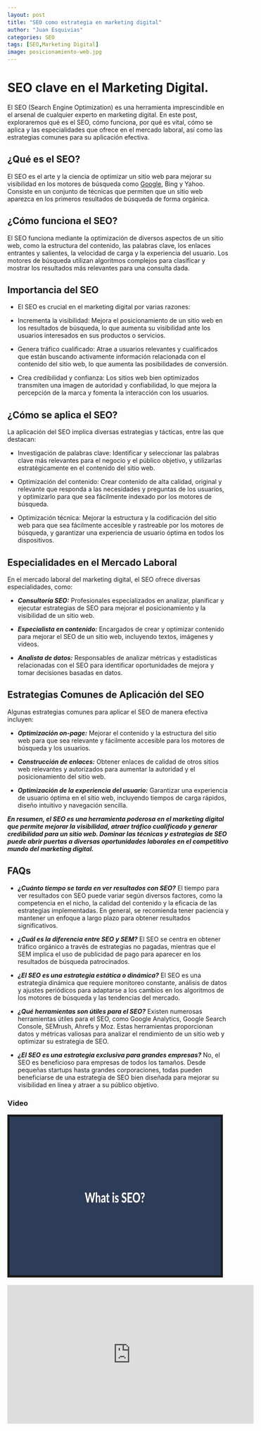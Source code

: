 ```yaml
---
layout: post
title: "SEO como estrategia en marketing digital"
author: "Juan Esquivias"
categories: SEO
tags: [SEO,Marketing Digital]
image: posicionamiento-web.jpg
---
```


# SEO clave en el Marketing Digital.

El SEO (Search Engine Optimization) es una herramienta imprescindible en el arsenal de cualquier experto en marketing digital. En este post, exploraremos qué es el SEO, cómo funciona, por qué es vital, cómo se aplica y las especialidades que ofrece en el mercado laboral, así como las estrategias comunes para su aplicación efectiva.

## ¿Qué es el SEO?
El SEO es el arte y la ciencia de optimizar un sitio web para mejorar su visibilidad en los motores de búsqueda como [Google](https://www.google.com), Bing y Yahoo. Consiste en un conjunto de técnicas que permiten que un sitio web aparezca en los primeros resultados de búsqueda de forma orgánica.

## ¿Cómo funciona el SEO?
El SEO funciona mediante la optimización de diversos aspectos de un sitio web, como la estructura del contenido, las palabras clave, los enlaces entrantes y salientes, la velocidad de carga y la experiencia del usuario. Los motores de búsqueda utilizan algoritmos complejos para clasificar y mostrar los resultados más relevantes para una consulta dada.

Importancia del SEO
-------------------
* El SEO es crucial en el marketing digital por varias razones:

* Incrementa la visibilidad: Mejora el posicionamiento de un sitio web en los resultados de búsqueda, lo que aumenta su visibilidad ante los usuarios interesados en sus productos o servicios.

* Genera tráfico cualificado: Atrae a usuarios relevantes y cualificados que están buscando activamente información relacionada con el contenido del sitio web, lo que aumenta las posibilidades de conversión.

* Crea credibilidad y confianza: Los sitios web bien optimizados transmiten una imagen de autoridad y confiabilidad, lo que mejora la percepción de la marca y fomenta la interacción con los usuarios.

## ¿Cómo se aplica el SEO?
La aplicación del SEO implica diversas estrategias y tácticas, entre las que destacan:

* Investigación de palabras clave: Identificar y seleccionar las palabras clave más relevantes para el negocio y el público objetivo, y utilizarlas estratégicamente en el contenido del sitio web.

* Optimización del contenido: Crear contenido de alta calidad, original y relevante que responda a las necesidades y preguntas de los usuarios, y optimizarlo para que sea fácilmente indexado por los motores de búsqueda.

* Optimización técnica: Mejorar la estructura y la codificación del sitio web para que sea fácilmente accesible y rastreable por los motores de búsqueda, y garantizar una experiencia de usuario óptima en todos los dispositivos.

## Especialidades en el Mercado Laboral
En el mercado laboral del marketing digital, el SEO ofrece diversas especialidades, como:

* **_Consultoría SEO:_** Profesionales especializados en analizar, planificar y ejecutar estrategias de SEO para mejorar el posicionamiento y la visibilidad de un sitio web.

* **_Especialista en contenido:_** Encargados de crear y optimizar contenido para mejorar el SEO de un sitio web, incluyendo textos, imágenes y videos.

* **_Analista de datos:_** Responsables de analizar métricas y estadísticas relacionadas con el SEO para identificar oportunidades de mejora y tomar decisiones basadas en datos.

## Estrategias Comunes de Aplicación del SEO
Algunas estrategias comunes para aplicar el SEO de manera efectiva incluyen:

* **_Optimización on-page:_** Mejorar el contenido y la estructura del sitio web para que sea relevante y fácilmente accesible para los motores de búsqueda y los usuarios.

* **_Construcción de enlaces:_** Obtener enlaces de calidad de otros sitios web relevantes y autorizados para aumentar la autoridad y el posicionamiento del sitio web.

* **_Optimización de la experiencia del usuario:_** Garantizar una experiencia de usuario óptima en el sitio web, incluyendo tiempos de carga rápidos, diseño intuitivo y navegación sencilla.

**_En resumen, el SEO es una herramienta poderosa en el marketing digital que permite mejorar la visibilidad, atraer tráfico cualificado y generar credibilidad para un sitio web. Dominar las técnicas y estrategias de SEO puede abrir puertas a diversas oportunidades laborales en el competitivo mundo del marketing digital._**

## FAQs

* **_¿Cuánto tiempo se tarda en ver resultados con SEO?_**
El tiempo para ver resultados con SEO puede variar según diversos factores, como la competencia en el nicho, la calidad del contenido y la eficacia de las estrategias implementadas. En general, se recomienda tener paciencia y mantener un enfoque a largo plazo para obtener resultados significativos.

* **_¿Cuál es la diferencia entre SEO y SEM?_**
El SEO se centra en obtener tráfico orgánico a través de estrategias no pagadas, mientras que el SEM implica el uso de publicidad de pago para aparecer en los resultados de búsqueda patrocinados.

* **_¿El SEO es una estrategia estática o dinámica?_**
El SEO es una estrategia dinámica que requiere monitoreo constante, análisis de datos y ajustes periódicos para adaptarse a los cambios en los algoritmos de los motores de búsqueda y las tendencias del mercado.

* **_¿Qué herramientas son útiles para el SEO?_**
Existen numerosas herramientas útiles para el SEO, como Google Analytics, Google Search Console, SEMrush, Ahrefs y Moz. Estas herramientas proporcionan datos y métricas valiosas para analizar el rendimiento de un sitio web y optimizar su estrategia de SEO.

* **_¿El SEO es una estrategia exclusiva para grandes empresas?_**
No, el SEO es beneficioso para empresas de todos los tamaños. Desde pequeñas startups hasta grandes corporaciones, todas pueden beneficiarse de una estrategia de SEO bien diseñada para mejorar su visibilidad en línea y atraer a su público objetivo.

### Video

<a href="https://youtu.be/R-XxAk8-OXY" target="_blank"><img src="../assets/img/concepto-seo.jpg" alt="video sobre concepto de SEO" width="480" height="360" border="5" /></a>

<iframe width="560" height="315" src="https://www.youtube.com/embed/SIaFtAKnqBU?autoplay=1&start=3" frameborder="0" allowfullscreen></iframe>
